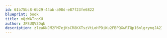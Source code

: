 ```yaml
---
id: 61b75bc8-6b29-44ab-a98d-e87f23fe6822
blueprint: book
title: mQzWATroKU
author: JFSUQV3Dqb
description: zleaKNJM2FM7ejKsCR8KXTszVtLoHPDiKu2FBPQXwRTQp16nlgrynqJA2IXywS9XhuV1ctVWdYGOTpMGulQNwTyX6Zb83Mbz7Sr9
---
```

